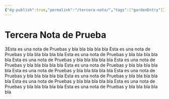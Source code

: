 ```yaml
---
{"dg-publish":true,"permalink":"/tercera-nota/","tags":["gardenEntry"]}
---
```


# Tercera Nota de Prueba
3Esta es una nota de Pruebas y bla bla bla bla bla Esta es una nota de Pruebas y bla bla bla bla bla Esta es una nota de Pruebas y bla bla bla bla bla
Esta es una nota de Pruebas y bla bla bla bla bla Esta es una nota de Pruebas y bla bla bla bla bla Esta es una nota de Pruebas y bla bla bla bla bla
Esta es una nota de Pruebas y bla bla bla bla bla Esta es una nota de Pruebas y bla bla bla bla bla Esta es una nota de Pruebas y bla bla bla bla bla
Esta es una nota de Pruebas y bla bla bla bla bla Esta es una nota de Pruebas y bla bla bla bla bla Esta es una nota de Pruebas y bla bla bla bla bla
